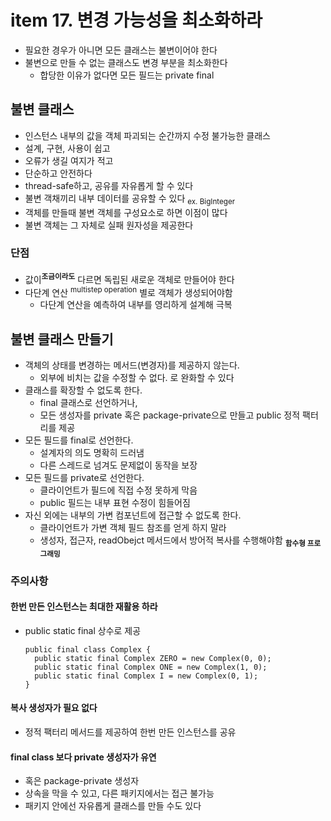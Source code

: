 <h1>item 17. 변경 가능성을 최소화하라</h1>

>

- 필요한 경우가 아니면 모든 클래스는 불변이어야 한다
- 불변으로 만들 수 없는 클래스도 변경 부분을 최소화한다
    - 합당한 이유가 없다면 모든 필드는 private final

<h2>불변 클래스</h2>

- 인스턴스 내부의 값을 객체 파괴되는 순간까지 수정 불가능한 클래스
- 설계, 구현, 사용이 쉽고
- 오류가 생길 여지가 적고
- 단순하고 안전하다
- thread-safe하고, 공유를 자유롭게 할 수 있다
- 불변 객채끼리 내부 데이터를 공유할 수 있다 <sub>ex. BigInteger<sub>
- 객체를 만들때 불변 객체를 구성요소로 하면 이점이 많다
- 불변 객체는 그 자체로 실패 원자성을 제공한다

<h3>단점</h3>

- 값이<sup>**조금이라도**</sup> 다르면 독립된 새로운 객체로 만들어야 한다
- 다단계 연산 <sup>multistep operation</sup> 별로 객체가 생성되어야함
    - 다단계 연산을 예측하여 내부를 영리하게 설계해 극복

<h2>불변 클래스 만들기</h2>

- 객체의 상태를 변경하는 메서드(변경자)를 제공하지 않는다.
    - 외부에 비치는 값을 수정할 수 없다. 로 완화할 수 있다
- 클래스를 확장할 수 없도록 한다.
    - final 클래스로 선언하거나,
    - 모든 생성자를 private 혹은 package-private으로 만들고 public 정적 팩터리를 제공
- 모든 필드를 final로 선언한다.
    - 설계자의 의도 명확히 드러냄
    - 다른 스레드로 넘겨도 문제없이 동작을 보장
- 모든 필드를 private로 선언한다.
    - 클라이언트가 필드에 직접 수정 못하게 막음
    - public 필드는 내부 표현 수정이 힘들어짐
- 자신 외에는 내부의 가변 컴포넌트에 접근할 수 없도록 한다.
    - 클라이언트가 가변 객체 필드 참조를 얻게 하지 말라
    - 생성자, 접근자, readObejct 메서드에서 방어적 복사를 수행해야함 **<sub>함수형 프로그래밍</sub>**

<h3>주의사항</h3>

<h4>한번 만든 인스턴스는 최대한 재활용 하라</h4>

- public static final 상수로 제공
  ~~~~
  public final class Complex {
    public static final Complex ZERO = new Complex(0, 0);
    public static final Complex ONE = new Complex(1, 0);
    public static final Complex I = new Complex(0, 1);
  }
  ~~~~

<h4>복사 생성자가 필요 없다</h4>

- 정적 팩터리 메서드를 제공하여 한번 만든 인스턴스를 공유

<h4>final class 보다 private 생성자가 유연</h4>

- 혹은 package-private 생성자
- 상속을 막을 수 있고, 다른 패키지에서는 접근 불가능
- 패키지 안에선 자유롭게 클래스를 만들 수도 있다


